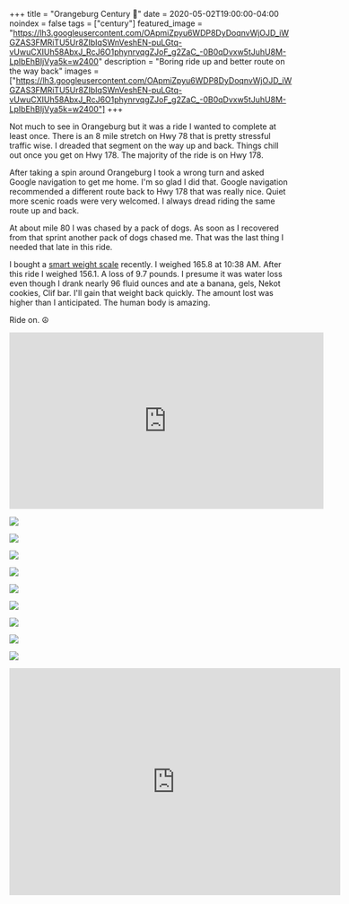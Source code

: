 +++
title =  "Orangeburg Century 💯"
date = 2020-05-02T19:00:00-04:00
noindex = false
tags = ["century"]
featured_image = "https://lh3.googleusercontent.com/OApmiZpyu6WDP8DyDoqnvWjOJD_iWGZAS3FMRiTU5Ur8ZIbIqSWnVeshEN-puLGtq-vUwuCXIUh58AbxJ_RcJ6O1phynrvqgZJoF_g2ZaC_-0B0qDvxw5tJuhU8M-LpIbEhBIjVya5k=w2400"
description = "Boring ride up and better route on the way back"
images = ["https://lh3.googleusercontent.com/OApmiZpyu6WDP8DyDoqnvWjOJD_iWGZAS3FMRiTU5Ur8ZIbIqSWnVeshEN-puLGtq-vUwuCXIUh58AbxJ_RcJ6O1phynrvqgZJoF_g2ZaC_-0B0qDvxw5tJuhU8M-LpIbEhBIjVya5k=w2400"]
+++

Not much to see in Orangeburg but it was a ride I wanted to complete at least once. There is an 8 mile stretch on Hwy 78 that is pretty stressful traffic wise. I dreaded that segment on the way up and back. Things chill out once you get on Hwy 178. The majority of the ride is on Hwy 178.

After taking a spin around Orangeburg I took a wrong turn and asked Google navigation to get me home. I'm so glad I did that. Google navigation recommended a different route back to Hwy 178 that was really nice. Quiet more scenic roads were very welcomed. I always dread riding the same route up and back.

At about mile 80 I was chased by a pack of dogs. As soon as I recovered from that sprint another pack of dogs chased me. That was the last thing I needed that late in this ride.

I bought a <a href='https://greatergoods.com/products/0396'>smart weight scale</a> recently. I weighed 165.8 at 10:38 AM. After this ride I weighed 156.1. A loss of 9.7 pounds. I presume it was water loss even though I drank nearly 96 fluid ounces and ate a banana, gels, Nekot cookies, Clif bar. I'll gain that weight back quickly. The amount lost was higher than I anticipated. The human body is amazing.

Ride on. ☮

<iframe width="560" height="315" src="https://www.youtube.com/embed/84OYdZLeYBM" frameborder="0" allow="accelerometer; autoplay; encrypted-media; gyroscope; picture-in-picture" allowfullscreen></iframe>

<a href='https://lh3.googleusercontent.com/hhs1kS8GK7FZmNocXKqwJlboSpSReHjS9qe1cLROx6r6SRf_0Yn8CvPhzOC84jxiEDwRDhruaMeL4LLH7EXXLo1xB9ZSf8HJU4jzqnr4R07jsP_qOxeDs9hMR3g-_eRPcIXlIO1gs7A=w2400'><img src='https://lh3.googleusercontent.com/hhs1kS8GK7FZmNocXKqwJlboSpSReHjS9qe1cLROx6r6SRf_0Yn8CvPhzOC84jxiEDwRDhruaMeL4LLH7EXXLo1xB9ZSf8HJU4jzqnr4R07jsP_qOxeDs9hMR3g-_eRPcIXlIO1gs7A=w2400'></a>

<a href='https://lh3.googleusercontent.com/6kqH4XNfMriprmNpIz3QtoP0BKEwZH1opdgUmjIel8BwMrSDCZaX2xocD7fFpIWA7zx7Fan72r2qNGQoZcC0HAzd7ZktsJtPyf4iGjS2HKkI23iKPGCl60lF9q30GDa7ZIrIrH71dS8=w2400'><img src='https://lh3.googleusercontent.com/6kqH4XNfMriprmNpIz3QtoP0BKEwZH1opdgUmjIel8BwMrSDCZaX2xocD7fFpIWA7zx7Fan72r2qNGQoZcC0HAzd7ZktsJtPyf4iGjS2HKkI23iKPGCl60lF9q30GDa7ZIrIrH71dS8=w2400'></a>

<a href='https://lh3.googleusercontent.com/8M0MBXyqK4LHQjNzK8OeF2gT8ZOg74SLN4olYt1vjP0Ss3M5n4b3T2dLc44DVEhMqODm0TsOKZkKDh_9HD_wrZKm-nmez2ec30J-c_cz-l2Vk8JyK5IVst1LeapCOCrzoft2s04dKms=w2400'><img src='https://lh3.googleusercontent.com/8M0MBXyqK4LHQjNzK8OeF2gT8ZOg74SLN4olYt1vjP0Ss3M5n4b3T2dLc44DVEhMqODm0TsOKZkKDh_9HD_wrZKm-nmez2ec30J-c_cz-l2Vk8JyK5IVst1LeapCOCrzoft2s04dKms=w2400'></a>

<a href='https://lh3.googleusercontent.com/AdxaW__tsujg6rnsyvMEG6Ly2np8fCvuifzFo_ufPSZD_rN2MnSudnk99g6qkBgKrlt4vu4OCHdPuEynm1rcqQ_t_ATJyPimgIk92dhlKJSRJsuoq0FKWNdKvqONen9zb0gT8CrxHk4=w2400'><img src='https://lh3.googleusercontent.com/AdxaW__tsujg6rnsyvMEG6Ly2np8fCvuifzFo_ufPSZD_rN2MnSudnk99g6qkBgKrlt4vu4OCHdPuEynm1rcqQ_t_ATJyPimgIk92dhlKJSRJsuoq0FKWNdKvqONen9zb0gT8CrxHk4=w2400'></a>

<a href='https://lh3.googleusercontent.com/oLA9hf3e1ns2iF9VIp-IWDSyL93-3UBqFxbV4udYAw7hDaHISDwg-bcnjOZCioc0CWiXeAeDijDGqrbobQcocsSeyhz-snvOQ8-77O3eyJAhNshppgZQVZsWWQCvjMJpkGqU0A13YiE=w2400'><img src='https://lh3.googleusercontent.com/oLA9hf3e1ns2iF9VIp-IWDSyL93-3UBqFxbV4udYAw7hDaHISDwg-bcnjOZCioc0CWiXeAeDijDGqrbobQcocsSeyhz-snvOQ8-77O3eyJAhNshppgZQVZsWWQCvjMJpkGqU0A13YiE=w2400'></a>

<a href='https://lh3.googleusercontent.com/5v7P8W0JPVsj1t2EUCEig1MtH6oJx_AqQJKRlqW8qwije0VmfT6N_NwQ6qtGpqBWK1tO0tp9dhSi01ap0j9srJ-I8ayOMN8ead31gBvHZ0FmnGQSdQVyqSWCR_1Wc6jN6T7K3Q8uX4g=w2400'><img src='https://lh3.googleusercontent.com/5v7P8W0JPVsj1t2EUCEig1MtH6oJx_AqQJKRlqW8qwije0VmfT6N_NwQ6qtGpqBWK1tO0tp9dhSi01ap0j9srJ-I8ayOMN8ead31gBvHZ0FmnGQSdQVyqSWCR_1Wc6jN6T7K3Q8uX4g=w2400'></a>

<a href='https://lh3.googleusercontent.com/BAndp_se8C1W_UXbPv-pzch5plSC__zJKdU7qQGutX62t2VPG8F2a0r6LxUfQxcEwSOkXKz-1GNgxlZdZjB4GxDHvzIDDPCqeHIxtR8mxJtHprjwHz8RsBPak7ctAkMm9EeBu6TZP1U=w2400'><img src='https://lh3.googleusercontent.com/BAndp_se8C1W_UXbPv-pzch5plSC__zJKdU7qQGutX62t2VPG8F2a0r6LxUfQxcEwSOkXKz-1GNgxlZdZjB4GxDHvzIDDPCqeHIxtR8mxJtHprjwHz8RsBPak7ctAkMm9EeBu6TZP1U=w2400'></a>

<a href='https://lh3.googleusercontent.com/VLY6i5_-01RLNsWUHewJB6nVb5LmDTk99tELIeIhoosf4eRd8o3RQPGr7CfSh9fSoaki-0OFd55-UnmhM08E4x1P_eekfTZmWJ6eDKILvRmbU38ERtYoUbBwhmZ7cHtdH5G3N4x8JN0=w2400
'><img src='https://lh3.googleusercontent.com/VLY6i5_-01RLNsWUHewJB6nVb5LmDTk99tELIeIhoosf4eRd8o3RQPGr7CfSh9fSoaki-0OFd55-UnmhM08E4x1P_eekfTZmWJ6eDKILvRmbU38ERtYoUbBwhmZ7cHtdH5G3N4x8JN0=w2400
'></a>

<a href='https://lh3.googleusercontent.com/AMeo803vkqUhUh1UMiQ329kZ1SkLx_7OuySDeNY84OTjEYRfBAxhqFyNeazAYaTR8iyv74nlYw4oa2JZN7sgW8YJD-2B43WhITktn5W_GJBMvWthMiGqqChwWhkF17vEAbmPQafo0xI=w2400'><img src='https://lh3.googleusercontent.com/AMeo803vkqUhUh1UMiQ329kZ1SkLx_7OuySDeNY84OTjEYRfBAxhqFyNeazAYaTR8iyv74nlYw4oa2JZN7sgW8YJD-2B43WhITktn5W_GJBMvWthMiGqqChwWhkF17vEAbmPQafo0xI=w2400'></a>


<iframe height='405' width='590' frameborder='0' allowtransparency='true' scrolling='no' src='https://www.strava.com/activities/3387991791/embed/ad20b0f12bab5d6856cdf600b52e8792bed6d6b7'></iframe>

